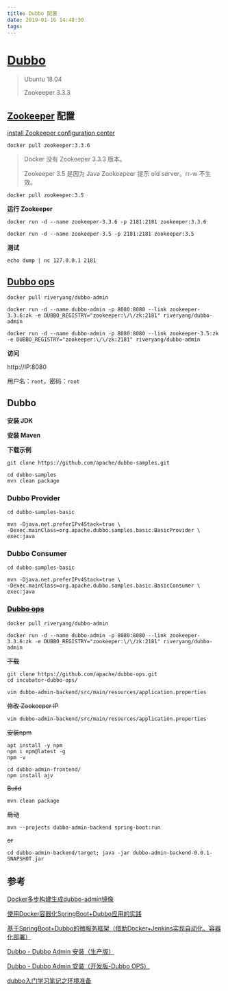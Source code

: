 ```yaml
---
title: Dubbo 配置
date: 2019-01-16 14:48:30
tags:
---
```


# [Dubbo](https://dubbo.apache.org)

> Ubuntu 18.04
>
> Zookeeper 3.3.3

## [Zookeeper](https://zookeeper.apache.org/) 配置

[install Zookeeper configuration center](https://dubbo.apache.org/en-us/docs/admin/install/zookeeper.html)

```shell
docker pull zookeeper:3.3.6
```

> Docker 没有 Zookeeper 3.3.3 版本。
>
> Zookeeper 3.5 是因为 Java Zookeepeer 提示 old server。rr-w 不生效。

```shell
docker pull zookeeper:3.5
```

**运行** **Zookeeper**

```shell
docker run -d --name zookeeper-3.3.6 -p 2181:2181 zookeeper:3.3.6
```

```shell
docker run -d --name zookeeper-3.5 -p 2181:2181 zookeeper:3.5
```

**测试**

```shell
echo dump | nc 127.0.0.1 2181
```

## [Dubbo ops](https://github.com/apache/dubbo-ops)

```shell
docker pull riveryang/dubbo-admin
```

```
docker run -d --name dubbo-admin -p 8080:8080 --link zookeeper-3.3.6:zk -e DUBBO_REGISTRY="zookeeper:\/\/zk:2181" riveryang/dubbo-admin
```

```shell
docker run -d --name dubbo-admin -p 8080:8080 --link zookeeper-3.5:zk -e DUBBO_REGISTRY="zookeeper:\/\/zk:2181" riveryang/dubbo-admin
```

**访问**

http://IP:8080

用户名：`root`，密码：`root`

## Dubbo

**安装 JDK**

**安装 Maven**

**下载示例**

```shell
git clone https://github.com/apache/dubbo-samples.git
```

```shell
cd dubbo-samples
mvn clean package
```

### Dubbo Provider

```shell
cd dubbo-samples-basic

mvn -Djava.net.preferIPv4Stack=true \
-Dexec.mainClass=org.apache.dubbo.samples.basic.BasicProvider \
exec:java
```

### Dubbo Consumer

```shell
cd dubbo-samples-basic

mvn -Djava.net.preferIPv4Stack=true \
-Dexec.mainClass=org.apache.dubbo.samples.basic.BasicConsumer \
exec:java
```

### ~~[Dubbo ops](https://github.com/apache/dubbo-ops)~~

```shell
docker pull riveryang/dubbo-admin
```

```
docker run -d --name dubbo-admin -p 8080:8080 --link zookeeper-3.3.6:zk -e DUBBO_REGISTRY="zookeeper:\/\/zk:2181" riveryang/dubbo-admin
```

~~下载~~

```shell
git clone https://github.com/apache/dubbo-ops.git
cd incubator-dubbo-ops/
```

```shell
vim dubbo-admin-backend/src/main/resources/application.properties
```



~~修改 Zookeeper IP~~

```shell
vim dubbo-admin-backend/src/main/resources/application.properties
```

~~安装npm~~

```shell
apt install -y npm
npm i npm@latest -g
npm -v
```

```
cd dubbo-admin-frontend/
npm install ajv
```

~~Build~~

```shell
mvn clean package
```

~~启动~~

```shell
mvn --projects dubbo-admin-backend spring-boot:run
```

~~or~~

```shell
cd dubbo-admin-backend/target; java -jar dubbo-admin-backend-0.0.1-SNAPSHOT.jar
```

## 参考

[Docker多步构建生成dubbo-admin镜像](https://www.huangyunkun.com/2018/04/19/docker-multi-step-dubbo-admin/)

[使用Docker容器化SpringBoot+Dubbo应用的实践](https://luoliangdsga.github.io/2018/06/10/%E4%BD%BF%E7%94%A8Docker%E5%AE%B9%E5%99%A8%E5%8C%96SpringBoot-Dubbo%E5%BA%94%E7%94%A8%E7%9A%84%E5%AE%9E%E8%B7%B5/)

[基于SpringBoot+Dubbo的微服务框架（借助Docker+Jenkins实现自动化、容器化部署）](https://github.com/bz51/SpringBoot-Dubbo-Docker-Jenkins)

[Dubbo - Dubbo Admin 安装（生产版）](https://blog.csdn.net/u012627861/article/details/82945068)

[Dubbo - Dubbo Admin 安装（开发版-Dubbo OPS）](https://blog.csdn.net/u012627861/article/details/82754027)

[dubbo入门学习笔记之环境准备](https://www.cnblogs.com/darling2047/p/9681181.html)